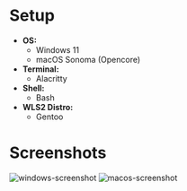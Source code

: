 # Setup
- **OS:**
    - Windows 11
    - macOS Sonoma (Opencore)
- **Terminal:**
    - Alacritty
- **Shell:**
    - Bash
- **WLS2 Distro:**
    - Gentoo

# Screenshots
![windows-screenshot](https://i.ibb.co/x8GHj4Y/Screenshot-2024-10-01-200735.png)
![macos-screenshot](https://i.ibb.co/BPZ2s9R/Screenshot-2024-08-17-at-09-53-18.png)

